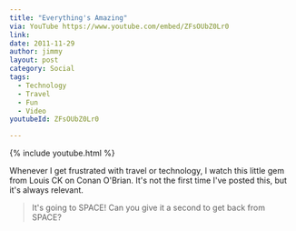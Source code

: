```yaml
---
title: "Everything's Amazing"
via: YouTube https://www.youtube.com/embed/ZFsOUbZ0Lr0
link:
date: 2011-11-29
author: jimmy
layout: post
category: Social
tags:
  - Technology
  - Travel
  - Fun
  - Video
youtubeId: ZFsOUbZ0Lr0

---
```


{% include youtube.html %}

Whenever I get frustrated with travel or technology, I watch this little gem from Louis CK on Conan O'Brian. It's not the first time I've posted this, but it's always relevant. 

> It's going to SPACE! Can you give it a second to get back from SPACE? 

